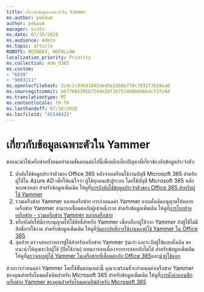 ```yaml
---
title: เกี่ยวกับข้อมูลเฉพาะตัวใน Yammer
ms.author: pebaum
author: pebaum
manager: scotv
ms.date: 07/15/2020
ms.audience: Admin
ms.topic: article
ROBOTS: NOINDEX, NOFOLLOW
localization_priority: Priority
ms.collection: Adm_O365
ms.custom:
- "6039"
- "9003111"
ms.openlocfilehash: 2c4c2c836d18d2ab45e2368e778c793277b18aa0
ms.sourcegitcommit: b677b85395b7244b2bf2b753468b696b4cf27c8d
ms.translationtype: MT
ms.contentlocale: th-TH
ms.lasthandoff: 07/16/2020
ms.locfileid: "45148425"
---
```

# <a name="about-identity-in-yammer"></a>เกี่ยวกับข้อมูลเฉพาะตัวใน Yammer

ขอแนะนําให้เครือข่ายทั้งหมดทําตามขั้นตอนต่อไปนี้เพื่อหลีกเลี่ยงปัญหาที่เกี่ยวข้องกับข้อมูลประจําตัว:

1. บังคับใช้ข้อมูลประจําตัวของ Office 365 หลังจากเตรียมใช้งานบัญชี Microsoft 365 สําหรับผู้ใช้ใน Azure AD เพื่อให้แน่ใจว่า ผู้ใช้ทุกคนเข้าสู่ระบบ โดยใช้บัญชี Microsoft 365 หลักของพวกเขา สําหรับข้อมูลเพิ่มเติม ให้ดูที่[การบังคับใช้ข้อมูลประจําตัวของ Office 365 สําหรับผู้ใช้ Yammer](https://docs.microsoft.com/yammer/configure-your-yammer-network/enforce-office-365-identity)
2. รวมเครือข่าย Yammer หลายเครือข่าย การกําหนดค่า Yammer แบบดั้งเดิมอนุญาตให้หลายเครือข่าย Yammer สามารถเชื่อมต่อกับผู้เช่าหนึ่งราย สําหรับข้อมูลเพิ่มเติม ให้ดูที่[การโยกย้ายเครือข่าย - รวมเครือข่าย Yammer หลายเครือข่าย](https://docs.microsoft.com/yammer/configure-your-yammer-network/consolidate-multiple-yammer-networks)
3. หรือบังคับให้มีการอนุญาตให้ใช้สิทธิ์สําหรับ Yammer เพื่อบล็อกผู้ใช้จาก Yammer ถ้าผู้ใช้ไม่มีสิทธิ์การใช้งาน สําหรับข้อมูลเพิ่มเติม ให้ดูที่[จัดการสิทธิ์การใช้งานของผู้ใช้ Yammer ใน Office 365](https://docs.microsoft.com/yammer/manage-yammer-users/manage-yammer-licenses-in-office-365)
4. สุดท้าย ตรวจสอบรายการผู้ใช้สําหรับเครือข่าย Yammer รุ่นเก่า และระงับผู้ใช้แบบดั้งเดิม ขอแนะนําให้คุณระงับผู้ใช้ (ปิดใช้งาน) แทนการลบเนื่องจากการลบกลับไม่ได้ สําหรับข้อมูลเพิ่มเติม ให้ดูที่[ตรวจสอบผู้ใช้ Yammer ในเครือข่ายที่เชื่อมต่อกับ Office 365](https://docs.microsoft.com/yammer/manage-yammer-users/audit-users-connected-to-office-365)และ[นําผู้ใช้ออก](https://docs.microsoft.com/yammer/manage-yammer-users/add-block-or-remove-users#remove-users)

ด้วยการกําหนดค่า Yammer โดยใช้ขั้นตอนเหล่านี้ คุณจะพร้อมที่จะกําหนดค่าเครือข่าย Yammer ของคุณสําหรับโหมดดั้งเดิมสําหรับ Microsoft 365 สําหรับข้อมูลเพิ่มเติม ให้ดูที่[การตั้งค่าคอนฟิกเครือข่าย Yammer ของคุณสําหรับโหมดเนทิฟสําหรับ Microsoft 365](https://docs.microsoft.com/yammer/configure-your-yammer-network/native-mode)
